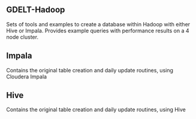 GDELT-Hadoop
------------

Sets of tools and examples to create a database within Hadoop with either Hive or Impala. Provides example queries with performance results on a 4 node cluster.


Impala
-------------
Contains the original table creation and daily update routines, using Cloudera Impala

Hive
-------------
Contains the original table creation and daily update routines, using Hive 


